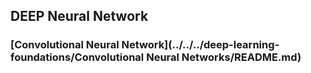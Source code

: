 ## DEEP Neural Network



### [Convolutional Neural Network](../../../deep-learning-foundations/Convolutional Neural Networks/README.md)



